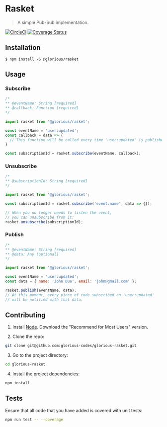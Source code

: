 # Rasket
> A simple Pub-Sub implementation.

[![CircleCI](https://circleci.com/gh/glorious-codes/glorious-rasket.svg?style=svg)](https://circleci.com/gh/glorious-codes/glorious-rasket/tree/master)
[![Coverage Status](https://coveralls.io/repos/github/glorious-codes/glorious-rasket/badge.svg?branch=master)](https://coveralls.io/github/glorious-codes/glorious-rasket?branch=master)

## Installation

```
$ npm install -S @glorious/rasket
```

## Usage

### Subscribe

``` javascript
/*
** @eventName: String [required]
** @callback: Function [required]
*/

import rasket from '@glorious/rasket';

const eventName = 'user:updated';
const callback = data => {
  // This function will be called every time 'user:updated' is published.
}

const subscriptionId = rasket.subscribe(eventName, callback);
```

### Unsubscribe

``` javascript
/*
** @subscriptionId: String [required]
*/

import rasket from '@glorious/rasket';

const subscriptionId = rasket.subscribe('event:name', data => {});

// When you no longer needs to listen the event,
// you can unsubscribe from it:
rasket.unsubscribe(subscriptionId);
```

### Publish

``` javascript
/*
** @eventName: String [required]
** @data: Any [optional]
*/

import rasket from '@glorious/rasket';

const eventName = 'user:updated';
const data = { name: 'John Duo', email: 'john@gmail.com' };

rasket.publish(eventName, data);
// At this moment, every piece of code subscribed on 'user:updated'
// will be notified with that data.
```

## Contributing

1. Install [Node](https://nodejs.org/en/). Download the "Recommend for Most Users" version.

2. Clone the repo:
``` bash
git clone git@github.com:glorious-codes/glorious-rasket.git
```

3. Go to the project directory:
``` bash
cd glorious-rasket
```

4. Install the project dependencies:
``` bash
npm install
```

## Tests

Ensure that all code that you have added is covered with unit tests:
``` bash
npm run test -- --coverage
```
